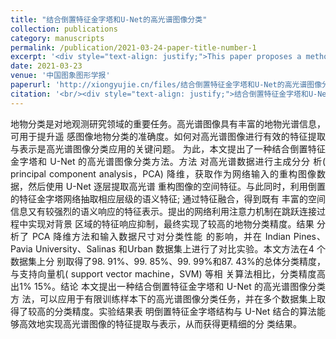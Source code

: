 ```yaml
---
title: "结合倒置特征金字塔和U-Net的高光谱图像分类"
collection: publications
category: manuscripts
permalink: /publication/2021-03-24-paper-title-number-1
excerpt: '<div style="text-align: justify;">This paper proposes a method combining inverted feature pyramid and U - Net for hyperspectral image classification. It uses PCA for preprocessing, and experiments show high accuracy and analyze related factors.</div>'
date: 2021-03-23
venue: '中国图象图形学报'
paperurl: 'http://xiongyujie.cn/files/结合倒置特征金字塔和U-Net的高光谱图像分类_程嵩阳.pdf'
citation: '<br/><div style="text-align: justify;">结合倒置特征金字塔和U-Net的高光谱图像分类, 程嵩阳，熊玉洁*，姚瑶，李庆利, 《中国图象图形学报》，2021，26 (8): 1994-2008</div>'
---
```


<div style="text-align: justify;">地物分类是对地观测研究领域的重要任务。高光谱图像具有丰富的地物光谱信息，可用于提升遥 感图像地物分类的准确度。如何对高光谱图像进行有效的特征提取与表示是高光谱图像分类应用的关键问题。 为此，本文提出了一种结合倒置特征金字塔和 U-Net 的高光谱图像分类方法。方法 对高光谱数据进行主成分分 析( principal component analysis，PCA) 降维，获取作为网络输入的重构图像数据，然后使用 U-Net 逐层提取高光谱 重构图像的空间特征。与此同时，利用倒置的特征金字塔网络抽取相应层级的语义特征; 通过特征融合，得到既有 丰富的空间信息又有较强烈的语义响应的特征表示。提出的网络利用注意力机制在跳跃连接过程中实现对背景 区域的特征响应抑制，最终实现了较高的地物分类精度。结果 分析了 PCA 降维方法和输入数据尺寸对分类性能 的影响，并在 Indian Pines、Pavia University、Salinas 和Urban 数据集上进行了对比实验。本文方法在4 个数据集上分 别取得了98. 91%、99. 85%、99. 99%和87. 43%的总体分类精度，与支持向量机( support vector machine，SVM) 等相 关算法相比，分类精度高出1% 15%。结论 本文提出一种结合倒置特征金字塔和 U-Net 的高光谱图像分类方 法，可以应用于有限训练样本下的高光谱图像分类任务，并在多个数据集上取得了较高的分类精度。实验结果表 明倒置特征金字塔结构与 U-Net 结合的算法能够高效地实现高光谱图像的特征提取与表示，从而获得更精细的分 类结果。</div>

<br/>
